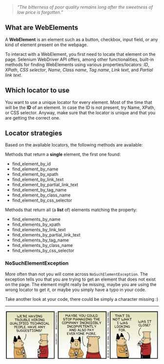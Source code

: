 > *“The bitterness of poor quality remains long after the sweetness of low price is forgotten.”*


## What are WebElements

A **WebElement** is an element such as a button, checkbox, input field, or any kind of element present on the webpage.

To interact with a WebElement, you first need to locate that element on the page. Selenium WebDriver API offers, among other functionalities, built-in methods for finding WebElements using various properties/locators: *ID*, *XPath*, *CSS selector*, *Name*, *Class name*, *Tag name*, *Link text*, and *Partial link text*.

## Which locator to use

You want to use a unique locator for every element. Most of the time that will be the **ID** of an element.
In case the ID is not present, try Name, XPath, or CSS selector. Anyway, make sure that the locator is unique and that you are getting the correct one.

## Locator strategies
Based on the available locators, the following methods are available:

Methods that return a **single** element, the first one found:
 - find_element_by_id
 - find_element_by_name
 - find_element_by_xpath
 - find_element_by_link_text
 - find_element_by_partial_link_text
 - find_element_by_tag_name
 - find_element_by_class_name
 - find_element_by_css_selector

Methods that return all (a **list** of) elements matching the property:

 - find_elements_by_name
 - find_elements_by_xpath
 - find_elements_by_link_text
 - find_elements_by_partial_link_text
 - find_elements_by_tag_name
 - find_elements_by_class_name
 - find_elements_by_css_selector
 

### NoSuchElementException
More often than not you will come across `NoSuchElementException`. 
The exception tells you that you are trying to get an element that does not exist on the page. The element might really be missing, maybe you are using the wrong locator to get it, or maybe you simply have a typo in your code.

Take another look at your code, there could be simply a character missing :)


---


![dilbert_selenium_strategies.png](/img/dilbert_selenium_strategies.png)